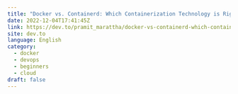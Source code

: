 ```yaml
---
title: "Docker vs. Containerd: Which Containerization Technology is Right for Your Project?"
date: 2022-12-04T17:41:45Z
link: https://dev.to/pramit_marattha/docker-vs-containerd-which-containerization-technology-is-right-for-your-project-25pk?utm_medium=RSS&utm_source=news.12bit.vn
site: dev.to
language: English
category:
  - docker
  - devops
  - beginners
  - cloud
draft: false
---
```

